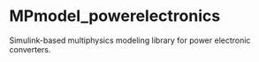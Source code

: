 # MPmodel_powerelectronics
Simulink-based multiphysics modeling library for power electronic converters.
